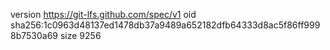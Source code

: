 version https://git-lfs.github.com/spec/v1
oid sha256:1c0963d48137ed1478db37a9489a652182dfb64333d8ac5f86ff9998b7530a69
size 9256
